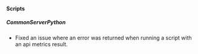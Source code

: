 
#### Scripts

##### CommonServerPython

- Fixed an issue where an error was returned when running a script with an api metrics result.
